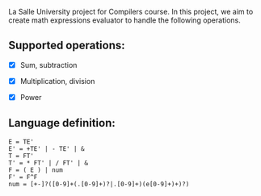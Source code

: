 La Salle University project for Compilers course.
In this project, we aim to create math expressions evaluator to handle the following operations.

## Supported operations:

- [x] Sum, subtraction
- [x] Multiplication, division
- [x] Power


## Language definition:
```
E = TE'
E' = +TE' | - TE' | &
T = FT'
T' = * FT' | / FT' | &
F = ( E ) | num
F' = F^F
num = [+-]?([0-9]+(.[0-9]+)?|.[0-9]+)(e[0-9]+)+)?)
```
